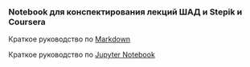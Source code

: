 ### Notebook для конспектирования лекций ШАД и Stepik и Coursera

Краткое руководство по <a href="https://paulradzkov.com/2014/markdown_cheatsheet/" target="_blank">Markdown</a>

Краткое руководство по <a href="https://medium.com/@jetbootsmaker/повышаем-продуктивность-при-работе-с-jupyter-notebook-81a1cab8bac1" target="_blank">Jupyter Notebook</a>
